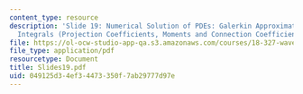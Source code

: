 ```yaml
---
content_type: resource
description: 'Slide 19: Numerical Solution of PDEs: Galerkin Approximation; Wavelet
  Integrals (Projection Coefficients, Moments and Connection Coefficients); Convergence.'
file: https://ol-ocw-studio-app-qa.s3.amazonaws.com/courses/18-327-wavelets-filter-banks-and-applications-spring-2003/049125d34ef34473350f7ab29777d97e_Slides19.pdf
file_type: application/pdf
resourcetype: Document
title: Slides19.pdf
uid: 049125d3-4ef3-4473-350f-7ab29777d97e
---
```


